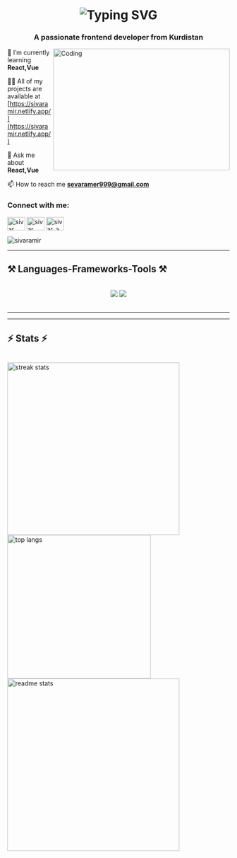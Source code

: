 <h1 align="center">
   <img src="https://readme-typing-svg.herokuapp.com?font=Righteous&&center=true&vCenter=true&width=500&height=70&pause=1000&color=00A99D&size=35&lines=Hi+There!+👋;+I'm+Sivar+Amir;+I'm+Front-End+Developer;+I'm+Software+Engineer" alt="Typing SVG" />
</h1>
<h3 align="center">A passionate frontend developer from Kurdistan</h3>
<img align="right" alt="Coding" width="400" height=275 src="https://i.pinimg.com/originals/81/17/8b/81178b47a8598f0c81c4799f2cdd4057.gif"/>



🌱 I’m currently learning **React,Vue**

👨‍💻 All of my projects are available at [https://sivaramir.netlify.app/](https://sivaramir.netlify.app/)

💬 Ask me about **React,Vue**

📫 How to reach me **sevaramer999@gmail.com**

<h3 align="left">Connect with me:</h3>
<p align="left">
<a href="https://linkedin.com/in/sivar amir" target="blank"><img align="center" src="https://raw.githubusercontent.com/rahuldkjain/github-profile-readme-generator/master/src/images/icons/Social/linked-in-alt.svg" alt="sivar amir" height="30" width="40" /></a>
<a href="https://fb.com/sivar amir" target="blank"><img align="center" src="https://raw.githubusercontent.com/rahuldkjain/github-profile-readme-generator/master/src/images/icons/Social/facebook.svg" alt="sivar amir" height="30" width="40" /></a>
<a href="https://instagram.com/sivar_amir2" target="blank"><img align="center" src="https://raw.githubusercontent.com/rahuldkjain/github-profile-readme-generator/master/src/images/icons/Social/instagram.svg" alt="sivar_amir2" height="30" width="40" /></a>
</p>

<p align="left"> <img src="https://komarev.com/ghpvc/?username=sivaramir&label=Profile%20views&color=0e75b6&style=flat" alt="sivaramir" /> </p>

<hr/>
 
<h2 >⚒️ Languages-Frameworks-Tools ⚒️</h2>
<br/>
<div align="center">
    <img src="https://skillicons.dev/icons?i=react,bootstrap,html,css,vscode,github,figma,tailwind,git" />
    <img src="https://skillicons.dev/icons?i=python,javascript,java,nextjs,mysql" /><br>
</div>

<br/>
<hr/>
<hr/>

<h2 >⚡ Stats ⚡</h2>
<br>
<div >
  <img width=390 align="left"src="https://github-readme-streak-stats-salesp07.vercel.app/?user=sivaramir&color=00A99D&count_private=true&theme=react&border_radius=10" alt="streak stats"/>

   <img width=325 src="https://github-readme-stats-salesp07.vercel.app/api/top-langs/?username=sivaramir&langs_count=8&color=00A99D&layout=compact&theme=react&border_radius=10&size_weight=0.5&count_weight=0.5&exclude_repo=github-readme-stats" alt="top langs" />
    <img width=390 align="center" src="https://github-readme-stats-salesp07.vercel.app/api?username=sivaramir&color=00A99D&count_private=true&show_icons=true&theme=react&rank_icon=github&border_radius=10" alt="readme stats" />
  <br/>
</div>






